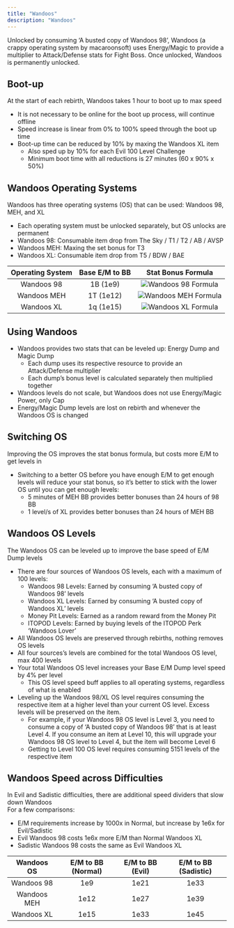 ```yaml
---
title: "Wandoos"
description: "Wandoos"
---
```


Unlocked by consuming ‘A busted copy of Wandoos 98’, Wandoos (a crappy operating system by macaroonsoft) uses Energy/Magic to provide a multiplier to Attack/Defense stats for Fight Boss. Once unlocked, Wandoos is permanently unlocked.

## Boot-up
At the start of each rebirth, Wandoos takes 1 hour to boot up to max speed
- It is not necessary to be online for the boot up process, will continue offline
- Speed increase is linear from 0% to 100% speed through the boot up time
- Boot-up time can be reduced by 10% by maxing the Wandoos XL item
    - Also sped up by 10% for each Evil 100 Level Challenge
    - Minimum boot time with all reductions is 27 minutes (60 x 90% x 50%)

## Wandoos Operating Systems
Wandoos has three operating systems (OS) that can be used: Wandoos 98, MEH, and XL
- Each operating system must be unlocked separately, but OS unlocks are permanent
- Wandoos 98: Consumable item drop from The Sky / T1 / T2 / AB / AVSP
- Wandoos MEH: Maxing the set bonus for T3
- Wandoos XL: Consumable item drop from T5 / BDW / BAE

| Operating System | Base E/M to BB | Stat Bonus Formula                |
| :--------------: | :------------: | :-------------------------------: |
| Wandoos 98       | 1B (1e9)       | ![Wandoos 98 Formula](/w98.png)   |
| Wandoos MEH      | 1T (1e12)      | ![Wandoos MEH Formula](/wMEH.png) |
| Wandoos XL       | 1q (1e15)      | ![Wandoos XL Formula](/wXL.png)   |

## Using Wandoos

- Wandoos provides two stats that can be leveled up: Energy Dump and Magic Dump
    - Each dump uses its respective resource to provide an Attack/Defense multiplier
    - Each dump’s bonus level is calculated separately then multiplied together
- Wandoos levels do not scale, but Wandoos does not use Energy/Magic Power, only Cap
- Energy/Magic Dump levels are lost on rebirth and whenever the Wandoos OS is changed

## Switching OS

Improving the OS improves the stat bonus formula, but costs more E/M to get levels in
- Switching to a better OS before you have enough E/M to get enough levels will reduce your stat bonus, so it’s better to stick with the lower OS until you can get enough levels:
    - 5 minutes of MEH BB provides better bonuses than 24 hours of 98 BB
    - 1 level/s of XL provides better bonuses than 24 hours of MEH BB

## Wandoos OS Levels

The Wandoos OS can be leveled up to improve the base speed of E/M Dump levels

- There are four sources of Wandoos OS levels, each with a maximum of 100 levels:
    - Wandoos 98 Levels: Earned by consuming ‘A busted copy of Wandoos 98’ levels
    - Wandoos XL Levels: Earned by consuming ‘A busted copy of Wandoos XL’ levels
    - Money Pit Levels: Earned as a random reward from the Money Pit
    - ITOPOD Levels: Earned by buying levels of the ITOPOD Perk ‘Wandoos Lover’
- All Wandoos OS levels are preserved through rebirths, nothing removes OS levels
- All four sources’s levels are combined for the total Wandoos OS level, max 400 levels
- Your total Wandoos OS level increases your Base E/M Dump level speed by 4% per level
    - This OS level speed buff applies to all operating systems, regardless of what is enabled
- Leveling up the Wandoos 98/XL OS level requires consuming the respective item at a higher level than your current OS level. Excess levels will be preserved on the item.
    - For example, if your Wandoos 98 OS level is Level 3, you need to consume a copy of ‘A busted copy of Wandoos 98’ that is at least Level 4. If you consume an item at Level 10, this will upgrade your Wandoos 98 OS level to Level 4, but the item will become Level 6
    - Getting to Level 100 OS level requires consuming 5151 levels of the respective item

## Wandoos Speed across Difficulties

In Evil and Sadistic difficulties, there are additional speed dividers that slow down Wandoos   
For a few comparisons:
- E/M requirements increase by 1000x in Normal, but increase by 1e6x for Evil/Sadistic
- Evil Wandoos 98 costs 1e6x more E/M than Normal Wandoos XL
- Sadistic Wandoos 98 costs the same as Evil Wandoos XL

| Wandoos OS  | E/M to BB (Normal) | E/M to BB (Evil) | E/M to BB (Sadistic) |
| :---------: | :----------------: | :--------------: | :------------------: |
| Wandoos 98  | 1e9                | 1e21             | 1e33                 |
| Wandoos MEH | 1e12               | 1e27             | 1e39                 |
| Wandoos XL  | 1e15               | 1e33             | 1e45                 |
